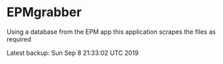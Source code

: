 # EPMgrabber
Using a database from the EPM app this application scrapes the files as required


Latest backup: Sun Sep 8 21:33:02 UTC 2019
